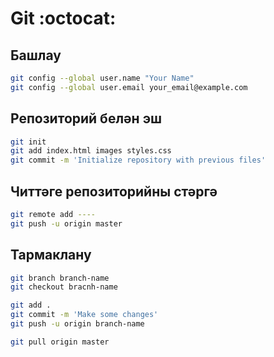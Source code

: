 # Git :octocat:

## Башлау

```bash
git config --global user.name "Your Name"
git config --global user.email your_email@example.com
```

## Репозиторий белән эш

```bash
git init
git add index.html images styles.css
git commit -m 'Initialize repository with previous files'
```

## Читтәге репозиторийны стәргә
```bash
git remote add ----
git push -u origin master
```

## Тармаклану

```bash
git branch branch-name
git checkout bracnh-name
```

```bash
git add .
git commit -m 'Make some changes'
git push -u origin branch-name
```

```bash
git pull origin master
```